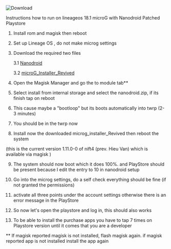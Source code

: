 ![Download](https://user-images.githubusercontent.com/24758741/114311822-97877e80-9af0-11eb-9455-6c300e30a8b3.png)



Instructions how to run on lineageos 18.1 microG with Nanodroid Patched Playstore

1. Install rom and magisk then reboot

2. Set up Lineage OS , do not make microg settings

3. Download the required two files 

    3.1 [Nanodroid](https://github.com/los-legacy/Troubleshooting/releases/download/v1.0/nanodroid.patched.playstore.only.zip)

    3.2 [microG_Installer_Revived](https://github.com/los-legacy/Troubleshooting/releases/download/v1.0/microG_Installer_Revived-Revived_1.11.0-0.11100.zip/)

4. Open the Magisk Manager and go the to module tab**
5. Select install from internal storage and select the nanodroid.zip, if its finish tap on reboot
6. This cause maybe a "bootloop" but its boots automatically into twrp (2-3 minutes)
7. You should be in the twrp now
8. Install now the downloaded microg_installer_Revived then reboot the system 
 
(this is the current version 1.11.0-0 of nift4 (prev. Hieu Van) which is available via magisk )

9. The system should now boot which it does 100%. 
and PlayStore should be present because I edit the entry to 10 in nanodroid setup

10. Go into the microg settings, do a self check everything should be fine (if not granted the permissions)

11. activate all three points under the account settings otherwise there is an error message in the PlayStore

12. So now let's open the playstore and log in, this should also works

13. To be able to install the purchase apps you have to tap 7 times on Playstore version until it comes that you are a developer


** If magisk reported magisk is not installed, flash magisk again. if magisk reported app is not installed install the app again
